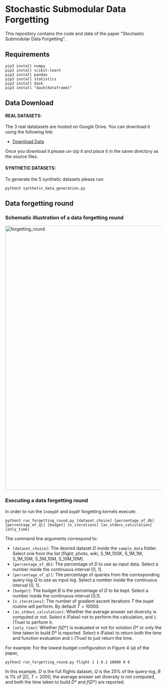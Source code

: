 # Stochastic Submodular Data Forgetting
This repository contains the code and data of the paper "Stochastic Submodular Data Forgetting".
## Requirements
```
pip3 install numpy
pip3 install scikit-learn
pip3 install pandas
pip3 install statistics
pip3 install dask
pip3 install "dask[dataframe]"
```
## Data Download
#### REAL DATASETS: 
The 3 real datatasets are hosted on Google Drive. You can download it using the following link: 
- [Download Data](https://drive.google.com/file/d/1YjCt-RZUyEHslqmA3yJHJi-Tk6SNFlbP/view?usp=sharing)

Once you download it please un-zip it and place it in the same directory as the source files.


#### SYNTHETIC DATASETS: 
To generate the 5 synthetic datasets please run:
```
python3 synthetic_data_generation.py
```
## Data forgetting round
### Schematic illustration of a data forgetting round
<img width="850" alt="forgetting_round" src="https://github.com/user-attachments/assets/05d6373b-af1d-46c2-ac28-31bd838059c2" />

### Executing a data forgetting round
In order to run the `IndepDF` and `DepDF` forgetting kernels execute:
```
python3 run_forgetting_round.py [dataset_choice] [percentage_of_db] [percentage_of_ql] [budget] [n_iterations] [av_stdevs_calculation] [only_time]
```
The command line arguments correspond to:
- `[dataset_choice]`: The desired dataset $D$ inside the `sample_data` folder. Select one from the list [flight, photo, wiki, S_1M_100K, S_1M_1M, S_1M_10M, S_5M_10M, S_10M_10M].
- `[percentage_of_db]`: The percentage of $D$ to use as input data. Select a number inside the continuous interval [0, 1].
- `[percentage_of_ql]`: The percentage of queries from the corresponding query-log $Q$ to use as input log. Select a number inside the continuous interval [0, 1].
- `[budget]`: The budget $B$ is the percentage of $D$ to be kept. Select a number inside the continuous interval [0,1].
- `[n_iterations]`: The number of gradient ascent iterations $T$ the `DepDF` routine will perform. By default $T=10000$.
- `[av_stdevs_calculation]`: Whether the average answer set diversity is computed or not. Select `0` (False) not to perform the calculation, and `1` (True) to perform it.
- `[only_time]`: Whether $f(D*)$ is evaluated or not for solution $D*$ or only the time taken to build $D*$ is reported. Select `0` (False) to return both the time and function evaluation and `1` (True) to just return the time.

For example: For the lowest budget configuration in Figure 4 (a) of the paper,
```
python3 run_forgetting_round.py flight 1 1 0.1 10000 0 0
```
In this example, $D$ is the full flights dataset, $Q$ is the 25% of the query-log, $B$ is 1% of $|D|$, $T= 2000$, the average answer set diversity is not computed, and both the time taken to build $D*$ and $f(D*)$ are reported.

